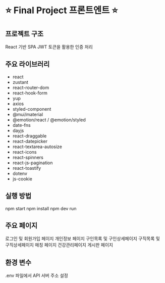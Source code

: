# ⭐️ Final Project 프론트엔트 ⭐️

## 프로젝트 구조
React 기반 SPA
JWT 토큰을 활용한 인증 처리

## 주요 라이브러리
- react
- zustant
- react-router-dom
- react-hook-form
- yup
- axios
- styled-component
- @mui/material
- @emotion/react / @emotion/styled
- date-fns
- dayjs
- react-draggable
- react-datepicker
- react-textarea-autosize
- react-icons
- react-spinners
- react-js-pagination
- react-toastify
- dotenv
- js-cookie

## 실행 방법
npm start
npm install
npm dev run

## 주요 페이지
로그인 및 회원가입 페이지
개인정보 페이지
구인목록 및 구인상세페이지
구직목록 및 구직상세페이지
매칭 페이지
건강관리페이지
게시판 페이지

## 환경 변수
.env 파일에서 API 서버 주소 설정

